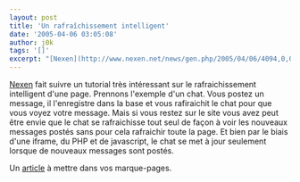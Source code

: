 ```yaml
---
layout: post
title: 'Un rafraîchissement intelligent'
date: '2005-04-06 03:05:08'
author: j0k
tags: '[]'
excerpt: "[Nexen](http://www.nexen.net/news/gen.php/2005/04/06/4094,0,0,0,0.php) fait suivre un tutorial très intéressant sur le rafraichissement intelligent d'une page.     \nPrennons l'exemple d'un chat. Vous postez un message, il l'enregistre dans la base et vous rafiraichit le chat pour que vous voyez votre message. Mais si vous restez sur le site vous avez peut      …"
---
```


[Nexen](http://www.nexen.net/news/gen.php/2005/04/06/4094,0,0,0,0.php) fait suivre un tutorial très intéressant sur le rafraichissement intelligent d'une page.
Prennons l'exemple d'un chat. Vous postez un message, il l'enregistre dans la base et vous rafiraichit le chat pour que vous voyez votre message. Mais si vous restez sur le site vous avez peut être envie que le chat se rafraichisse tout seul de façon à voir les nouveaux messages postés sans pour cela rafraichir toute la page.   Et bien par le biais d'une iframe, du PHP et de javascript, le chat se met à jour seulement lorsque de nouveaux messages sont postés.

Un [article](http://codewalkers.com/tutorials/87/1.html) à mettre dans vos marque-pages.
